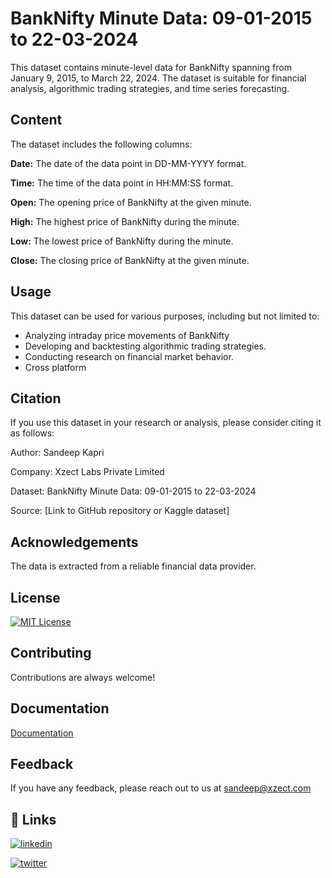 
# BankNifty Minute Data: 09-01-2015 to 22-03-2024

This dataset contains minute-level data for BankNifty spanning from January 9, 2015, to March 22, 2024. The dataset is suitable for financial analysis, algorithmic trading strategies, and time series forecasting.


## Content
The dataset includes the following columns:

**Date:** The date of the data point in DD-MM-YYYY format.

**Time:** The time of the data point in HH:MM:SS format.

**Open:** The opening price of BankNifty at the given minute.

**High:** The highest price of BankNifty during the minute.

**Low:** The lowest price of BankNifty during the minute.

**Close:** The closing price of BankNifty at the given minute.


## Usage
This dataset can be used for various purposes, including but not limited to:
- Analyzing intraday price movements of BankNifty
- Developing and backtesting algorithmic trading strategies.
- Conducting research on financial market behavior.
- Cross platform


## Citation
If you use this dataset in your research or analysis, please consider citing it as follows:

Author: Sandeep Kapri

Company: Xzect Labs Private Limited

Dataset: BankNifty Minute Data: 09-01-2015 to 22-03-2024

Source: [Link to GitHub repository or Kaggle dataset]


## Acknowledgements

The data is extracted from a reliable financial data provider.



## License


[![MIT License](https://img.shields.io/badge/License-MIT-green.svg)](https://choosealicense.com/licenses/mit/)


## Contributing

Contributions are always welcome!



## Documentation

[Documentation](https://linktodocumentation)


## Feedback

If you have any feedback, please reach out to us at sandeep@xzect.com


## 🔗 Links


[![linkedin](https://img.shields.io/badge/linkedin-0A66C2?style=for-the-badge&logo=linkedin&logoColor=white)](https://www.linkedin.com/in/sandeep-kapri/)

[![twitter](https://img.shields.io/badge/twitter-1DA1F2?style=for-the-badge&logo=twitter&logoColor=white)](https://twitter.com/sandeep_kapri)

